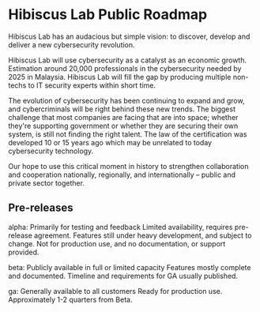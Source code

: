 # Hibiscus Lab Public Roadmap
Hibiscus Lab has an audacious but simple vision: to discover, develop and deliver a new cybersecurity revolution.

Hibiscus Lab will use cybersecurity as a catalyst as an economic growth. Estimation around 20,000 professionals in the cybersecurity needed by 2025 in Malaysia. Hibiscus Lab will fill the gap by producing multiple non-techs to IT security experts within short time. 

The evolution of cybersecurity has been continuing to expand and grow, and cybercriminals will be right behind these new trends. The biggest challenge that most companies are facing that are into space; whether they're supporting government or whether they are securing their own system, is still not finding the right talent. The law of the certification was developed 10 or 15 years ago which may be unrelated to today cybersecurity technology.

Our hope to use this critical moment in history to strengthen collaboration and cooperation nationally, regionally, and internationally – public and private sector together. 

## Pre-releases
alpha: Primarily for testing and feedback
Limited availability, requires pre-release agreement. Features still under heavy development, and subject to change. Not for production use, and no documentation, or support provided.

beta: Publicly available in full or limited capacity
Features mostly complete and documented. Timeline and requirements for GA usually published. 

ga: Generally available to all customers
Ready for production use. Approximately 1-2 quarters from Beta.
